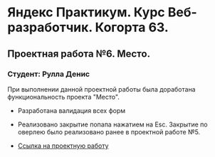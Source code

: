 # Яндекс Практикум. Курс Веб-разработчик. Когорта 63.
## Проектная работа №6. Место.
### Студент: Рулла Денис

При выполнении данной проектной работы была доработана функциональность проекта "Место".

* Разработана валидация всех форм
* Реализовано закрытие попапа нажатием на Esc. Закрытие по оверлею было реализовано ранее в проектной работе №5.

* [Ссылка на проектную работу](https://den-rulla.github.io/mesto/)
